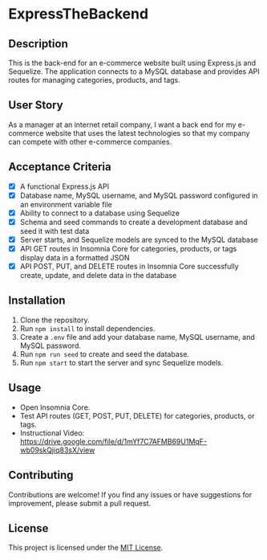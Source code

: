 # ExpressTheBackend
 
## Description
This is the back-end for an e-commerce website built using Express.js and Sequelize. The application connects to a MySQL database and provides API routes for managing categories, products, and tags.

## User Story
As a manager at an internet retail company, I want a back end for my e-commerce website that uses the latest technologies so that my company can compete with other e-commerce companies.

## Acceptance Criteria
- [x] A functional Express.js API
- [x] Database name, MySQL username, and MySQL password configured in an environment variable file
- [x] Ability to connect to a database using Sequelize
- [x] Schema and seed commands to create a development database and seed it with test data
- [x] Server starts, and Sequelize models are synced to the MySQL database
- [x] API GET routes in Insomnia Core for categories, products, or tags display data in a formatted JSON
- [x] API POST, PUT, and DELETE routes in Insomnia Core successfully create, update, and delete data in the database

## Installation
1. Clone the repository.
2. Run `npm install` to install dependencies.
3. Create a `.env` file and add your database name, MySQL username, and MySQL password.
4. Run `npm run seed` to create and seed the database.
5. Run `npm start` to start the server and sync Sequelize models.

## Usage
- Open Insomnia Core.
- Test API routes (GET, POST, PUT, DELETE) for categories, products, or tags.
- Instructional Video: https://drive.google.com/file/d/1mYf7C7AFMB69U1MqF-wb09skQjiq83sX/view

## Contributing
Contributions are welcome! If you find any issues or have suggestions for improvement, please submit a pull request.

## License
This project is licensed under the [MIT License](LICENSE).


##